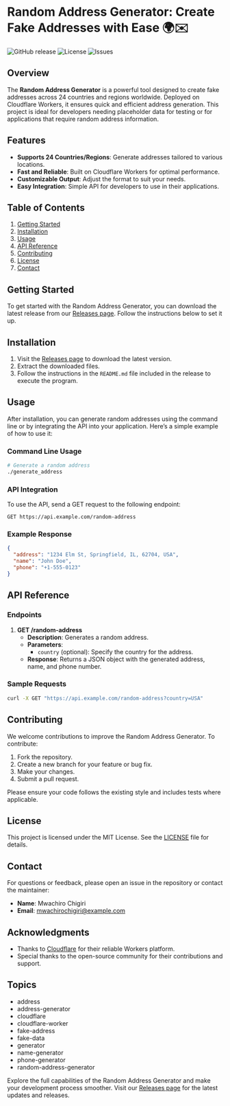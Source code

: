 # Random Address Generator: Create Fake Addresses with Ease 🌍✉️

![GitHub release](https://img.shields.io/github/release/MwachiroChigiri/random-address-generator.svg)
![License](https://img.shields.io/badge/license-MIT-blue.svg)
![Issues](https://img.shields.io/github/issues/MwachiroChigiri/random-address-generator.svg)

## Overview

The **Random Address Generator** is a powerful tool designed to create fake addresses across 24 countries and regions worldwide. Deployed on Cloudflare Workers, it ensures quick and efficient address generation. This project is ideal for developers needing placeholder data for testing or for applications that require random address information.

## Features

- **Supports 24 Countries/Regions**: Generate addresses tailored to various locations.
- **Fast and Reliable**: Built on Cloudflare Workers for optimal performance.
- **Customizable Output**: Adjust the format to suit your needs.
- **Easy Integration**: Simple API for developers to use in their applications.

## Table of Contents

1. [Getting Started](#getting-started)
2. [Installation](#installation)
3. [Usage](#usage)
4. [API Reference](#api-reference)
5. [Contributing](#contributing)
6. [License](#license)
7. [Contact](#contact)

## Getting Started

To get started with the Random Address Generator, you can download the latest release from our [Releases page](https://github.com/MwachiroChigiri/random-address-generator/releases). Follow the instructions below to set it up.

## Installation

1. Visit the [Releases page](https://github.com/MwachiroChigiri/random-address-generator/releases) to download the latest version.
2. Extract the downloaded files.
3. Follow the instructions in the `README.md` file included in the release to execute the program.

## Usage

After installation, you can generate random addresses using the command line or by integrating the API into your application. Here’s a simple example of how to use it:

### Command Line Usage

```bash
# Generate a random address
./generate_address
```

### API Integration

To use the API, send a GET request to the following endpoint:

```
GET https://api.example.com/random-address
```

### Example Response

```json
{
  "address": "1234 Elm St, Springfield, IL, 62704, USA",
  "name": "John Doe",
  "phone": "+1-555-0123"
}
```

## API Reference

### Endpoints

1. **GET /random-address**
   - **Description**: Generates a random address.
   - **Parameters**: 
     - `country` (optional): Specify the country for the address.
   - **Response**: Returns a JSON object with the generated address, name, and phone number.

### Sample Requests

```bash
curl -X GET "https://api.example.com/random-address?country=USA"
```

## Contributing

We welcome contributions to improve the Random Address Generator. To contribute:

1. Fork the repository.
2. Create a new branch for your feature or bug fix.
3. Make your changes.
4. Submit a pull request.

Please ensure your code follows the existing style and includes tests where applicable.

## License

This project is licensed under the MIT License. See the [LICENSE](LICENSE) file for details.

## Contact

For questions or feedback, please open an issue in the repository or contact the maintainer:

- **Name**: Mwachiro Chigiri
- **Email**: mwachirochigiri@example.com

## Acknowledgments

- Thanks to [Cloudflare](https://www.cloudflare.com/) for their reliable Workers platform.
- Special thanks to the open-source community for their contributions and support.

## Topics

- address
- address-generator
- cloudflare
- cloudflare-worker
- fake-address
- fake-data
- generator
- name-generator
- phone-generator
- random-address-generator

Explore the full capabilities of the Random Address Generator and make your development process smoother. Visit our [Releases page](https://github.com/MwachiroChigiri/random-address-generator/releases) for the latest updates and releases.